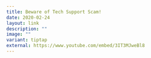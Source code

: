 ```yaml
---
title: Beware of Tech Support Scam!
date: 2020-02-24
layout: link
description: ""
image: ""
variant: tiptap
external: https://www.youtube.com/embed/3IT3MJweBl8
---
```

